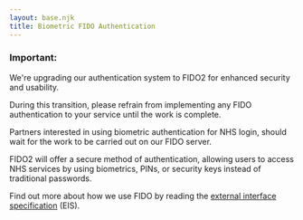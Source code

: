 ```yaml
---
layout: base.njk
title: Biometric FIDO Authentication
---
```

<div class="nhsuk-warning-callout">
  <h3 class="nhsuk-warning-callout__label">
    Important<span class="nhsuk-u-visually-hidden">:</span>
  </h3>
  <p>We're upgrading our authentication system to FIDO2 for enhanced security and usability.</p>
  <p>During this transition, please refrain from implementing any FIDO authentication to your service until the work is complete.</p>
</div>

Partners interested in using biometric authentication for NHS login, should wait for the work to be carried out on our FIDO server.

FIDO2 will offer a secure method of authentication, allowing users to access NHS services by using biometrics, PINs, or security keys instead of traditional passwords. 

Find out more about how we use FIDO by reading the [external interface specification](https://nhsconnect.github.io/nhslogin/interface-spec-doc/) (EIS).
